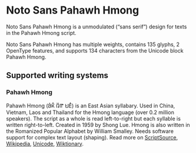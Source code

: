 
# Noto Sans Pahawh Hmong

Noto Sans Pahawh Hmong is a unmodulated (“sans serif”) design for texts in the Pahawh Hmong script. 

Noto Sans Pahawh Hmong has multiple weights, contains 135 glyphs, 2 OpenType features, and supports 134 characters from the Unicode block Pahawh Hmong.


## Supported writing systems


### Pahawh Hmong

Pahawh Hmong (𖬖𖬰𖬝𖬵 𖬄𖬶𖬟 𖬌𖬣𖬵) is an East Asian syllabary. Used in China, Vietnam, Laos and Thailand for the Hmong language (over 0.2 million speakers). The script as a whole is read left-to-right but each syllable is written right-to-left. Created in 1959 by Shong Lue. Hmong is also written in the Romanized Popular Alphabet by William Smalley. Needs software support for complex text layout (shaping). Read more on [ScriptSource](https://scriptsource.org/scr/Hmng), [Wikipedia](https://en.wikipedia.org/wiki/ISO_15924:Hmng), [Unicode](https://www.unicode.org/versions/Unicode13.0.0/ch16.pdf#G68320), [Wiktionary](https://en.wiktionary.org/wiki/Category:Hmong_script).

